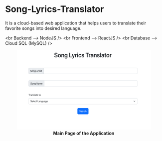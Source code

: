 # Song-Lyrics-Translator
It is a cloud-based web application that helps users to translate their favorite songs into desired language.


<br Backend  --> NodeJS />
<br Frontend --> ReactJS />
<br Database --> Cloud SQL (MySQL) />

<p align="center">
  <img src="https://github.com/AlperMumcular/Song-Lyrics-Translator/blob/main/MainPage.png?raw=true" alt="Example Image" />
  <br />
  <strong>Main Page of the Application</strong>
</p>

